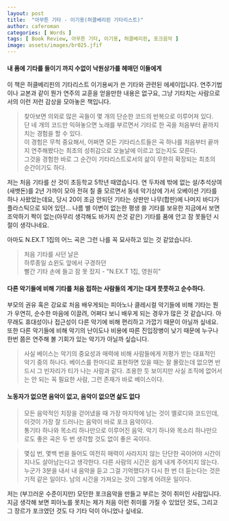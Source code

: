 ```yaml
---
layout: post
title:  "아무튼 기타 - 이기용(허클베리핀 기타리스트)"
author: caferoman
categories: [ Words ]
tags: [ Book Review, 아무튼 기타, 이기용, 허클베리핀, 포크음악 ]
image: assets/images/br025.jfif
---
```

#### 내 품에 기타를 들이기 까지 수없이 낙원상가를 헤매던 이들에게

이 책은 허클베리핀의 기타리스트 이기용씨가 쓴 기타와 관련된 에세이입니다.
연주기법이나 교본과 같이 뭔가 연주의 교훈을 얻을만한 내용은 없구요, 그냥 기타치는 사람으로서의 이런 저런 감상을 모아놓은 책입니다.

> 찾아보면 의외로 많은 곡들이 몇 개의 단순한 코드의 반복으로 이루어져 있다.   
단 네 개의 코드만 익혀놓으면 노래를 부르면서 기타로 한 곡을 처음부터 끝까지 치는 경험을 할 수 있다.   
이 경험은 무척 중요해서, 어쩌면 모든 기타리스트들은 곡 하나를 처음부터 끝까지 연주해봤다는 최초의 성취감으로 오늘날에 이르고 있는지도 모른다.   
그것을 경험한 바로 그 순간이 기타리스트로서의 삶이 무한히 확장되는 최초의 순간이기도 하다.

저는 처음 기타를 산 것이 초등학교 5학년 때였습니다.
연 두차례 밖에 없는 설/추석상여(새뱃돈)를 2년 가까이 모아 전혀 칠 줄 모르면서 동네 악기상에 가서 오베이션 기타를 하나 사왔었는데요,
당시 20이 조금 안되던 기타는 상판만 나무(합판)에 나머지 바디가 플라스틱으로 되어 있던...
나름 별 이변이 없는한 평생 쓸 기타를 보유한 지금에서 보면 조악하기 짝이 없는(아무리 생각해도 바가지 쓴것 같은) 기타를 품에 안고 잠 못들던 시절이 생각나네요.

아마도 N.EX.T 1집의 어느 곡은 그런 나를 꼭 묘사하고 있는 것 같았습니다.

> 처음 기타를 사던 날은   
하루종일 쇼윈도 앞에서 구경하던   
빨간 기타 손에 들고 잠 못 잤지 - "N.EX.T 1집, 영원히"


#### 다른 악기들에 비해 기타를 처음 접하는 사람들의 계기는 대게 풋풋하고 순수하다.

부모의 권유 혹은 강요로 처음 배우게되는 피아노나 클레시컬 악기들에 비해 기타는 뭔가 우연히, 순수한 마음에 이끌려, 어쩌다 보니 배우게 되는 경우가 많은 것 같습니다.
아무래도 휴대성이나 접근성이 다른 악기에 비해 편리하고 가깝기 때문이 아닐까 싶네요.
또한 다른 악기들에 비해 악기의 난이도나 비용에 따른 진입장병이 낮기 때문에 누구나 한번 쯤은 연주해 볼 기회가 있는 악기가 아닐까 싶습니다.

> 사실 베이스는 악기의 중요성과 매력에 비해 사람들에게 저평가 받는 대표적인 악기 중의 하나다. 베이스를 한마디로 표현하면 있을 때는 잘 몰랐는데 없으면 반드시 그 빈자리가 티가 나는 사람과 같다. 조용한 듯 보이지만 사실 조직에 없어서는 안 되는 꼭 필요한 사람, 그런 존재가 바로 베이스이다.


#### 노동자가 없으면 음악이 없고, 음악이 없으면 삶도 없다

> 모든 음악적인 치장을 걷어냈을 때 가장 마지막에 남는 것이 멜로디와 코드인데, 이것이 가장 잘 드러나는 음악이 바로 포크 음악이다.   
통기타 하나와 목소리 하나만으로 이루어진 음악. 악기 하나와 목소리 하나만으로도 좋은 곡은 두 번 생각할 것도 없이 좋은 곡이다.

> 몇십 번, 몇백 번을 들어도 여전히 매력이 사라지지 않는 단단한 곡이어야 시간이 지나도 살아남는다고 생각한다. 다른 사람의 시간은 쉽게 내게 주어지지 않는다. 누군가 3분을 내서 내 음악을 듣고 그걸 기억했다가 다시 한 번 더 듣는다는 것은 기적 같은 일이다. 남의 시간을 가져오는 것이 그렇게 어려운 일이다.

저는 (부끄러운 수준이지만) 모던한 포크음악을 만들고 부르는 것이 취미인 사람입니다.
지금 생각해 보면 피아노를 못치는 제가 처음 이런 취미를 가질 수 있었던 것도, 그리고 그 장르가 포크였던 것도 다 기타 덕이 아니었나 싶네요.

